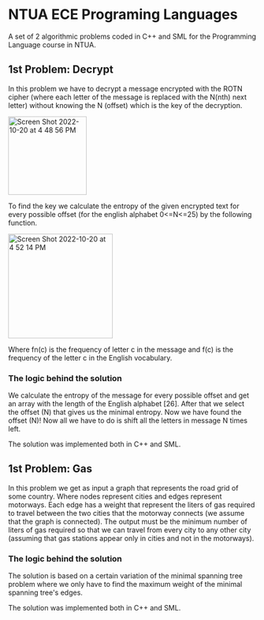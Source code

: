 # NTUA ECE Programing Languages
A set of 2 algorithmic problems coded in C++ and SML for the Programming Language course in NTUA.

## 1st Problem: Decrypt
In this problem we have to decrypt a message encrypted with the ROTN cipher (where each letter of the message is replaced with the N(nth) next letter) without knowing the N (offset) which is the key of the decryption.


<img width="159" alt="Screen Shot 2022-10-20 at 4 48 56 PM" src="https://user-images.githubusercontent.com/76242811/196966963-5349107d-ba83-429b-87f5-79962df7bef3.png">

To find the key we calculate the entropy of the given encrypted text for every possible offset (for the english alphabet 0<=N<=25) by the following function.


<img width="212" alt="Screen Shot 2022-10-20 at 4 52 14 PM" src="https://user-images.githubusercontent.com/76242811/196967683-cc3adbb7-451f-499f-a841-035600fd125d.png">

Where fn(c) is the frequency of letter c in the message and f(c) is the frequency of the letter c in the English vocabulary.

### The logic behind the solution
We calculate the entropy of the message for every possible offset and get an array with the length of the English alphabet [26]. After that we select the offset (N) that gives us the minimal entropy. Now we have found the offset (N)! Now all we have to do is shift all the letters in message N times left.

The solution was implemented both in C++ and SML.

## 1st Problem: Gas
In this problem we get as input a graph that represents the road grid of some country. Where nodes represent cities and edges represent motorways. Each edge has a weight that represent the liters of gas required to travel between the two cities that the motorway connects (we assume that the graph is connected). The output must be the minimum number of liters of gas required so that we can travel from every city to any other city (assuming that gas stations appear only in cities and not in the motorways).

### The logic behind the solution
The solution is based on a certain variation of the minimal spanning tree problem where we only have to find the maximum weight of the minimal spanning tree's edges.

The solution was implemented both in C++ and SML.
